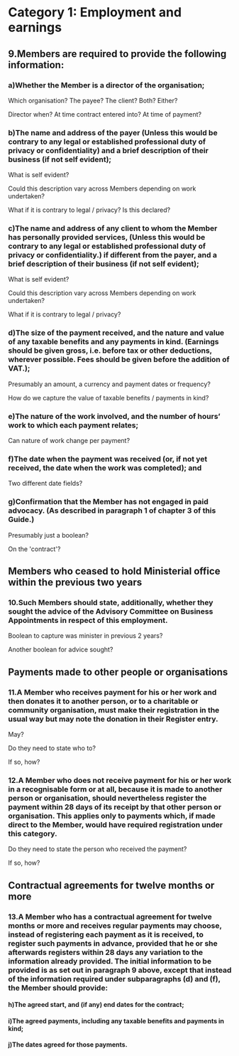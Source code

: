 # Category 1: Employment and earnings

## 9.Members are required to provide the following information:

### a)Whether the Member is a director of the organisation;

Which organisation? The payee? The client? Both? Either?

Director when? At time contract entered into? At time of payment?

### b)The name and address of the payer (Unless this would be contrary to any legal or established professional duty of privacy or confidentiality) and a brief description of their business (if not self evident);

What is self evident?

Could this description vary across Members depending on work undertaken?

What if it is contrary to legal / privacy? Is this declared?

### c)The name and address of any client to whom the Member has personally provided services, (Unless this would be contrary to any legal or established professional duty of privacy or confidentiality.) if different from the payer, and a brief description of their business (if not self evident);

What is self evident?

Could this description vary across Members depending on work undertaken?

What if it is contrary to legal / privacy?

### d)The size of the payment received, and the nature and value of any taxable benefits and any payments in kind. (Earnings should be given gross, i.e. before tax or other deductions, wherever possible. Fees should be given before the addition of VAT.);

Presumably an amount, a currency and payment dates or frequency?

How do we capture the value of taxable benefits / payments in kind?

### e)The nature of the work involved, and the number of hours’ work to which each payment relates;

Can nature of work change per payment?

### f)The date when the payment was received (or, if not yet received, the date when the work was completed); and

Two different date fields?

### g)Confirmation that the Member has not engaged in paid advocacy. (As described in paragraph 1 of chapter 3 of this Guide.)

Presumably just a boolean?

On the 'contract'?

## Members who ceased to hold Ministerial office within the previous two years

### 10.Such Members should state, additionally, whether they sought the advice of the Advisory Committee on Business Appointments in respect of this employment.

Boolean to capture was minister in previous 2 years?

Another boolean for advice sought?

## Payments made to other people or organisations

### 11.A Member who receives payment for his or her work and then donates it to another person, or to a charitable or community organisation, must make their registration in the usual way but may note the donation in their Register entry.

May?

Do they need to state who to?

If so, how?

### 12.A Member who does not receive payment for his or her work in a recognisable form or at all, because it is made to another person or organisation, should nevertheless register the payment within 28 days of its receipt by that other person or organisation. This applies only to payments which, if made direct to the Member, would have required registration under this category.

Do they need to state the person who received the payment?

If so, how?

## Contractual agreements for twelve months or more

### 13.A Member who has a contractual agreement for twelve months or more and receives regular payments may choose, instead of registering each payment as it is received, to register such payments in advance, provided that he or she afterwards registers within 28 days any variation to the information already provided. The initial information to be provided is as set out in paragraph 9 above, except that instead of the information required under subparagraphs (d) and (f), the Member should provide:

#### h)The agreed start, and (if any) end dates for the contract;

#### i)The agreed payments, including any taxable benefits and payments in kind;

#### j)The dates agreed for those payments.